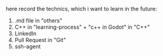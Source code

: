 here record the technics, which i want to learn in the future:

1. .md file  in "others"
2. C++ in "learning-process" + "c++ in Godot" in "C++"
3. LinkedIn
4. Pull Request in "Git"
5. ssh-agent
